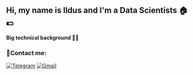 ## Hi, my name is Ildus and I'm a Data Scientists   :house::dollar:
#### Big technical background :man_scientist:




### 🔭Contact me:

[![Telegram](https://img.shields.io/badge/Telegram-2CA5E0?style=for-the-badge&logo=telegram&logoColor=white)](https://t.me/samigullin_ildus)
[![Gmail](https://img.shields.io/badge/Gmail-D14836?style=for-the-badge&logo=gmail&logoColor=white)](https://www.samigullin.ildus.ds@gmail.com)
